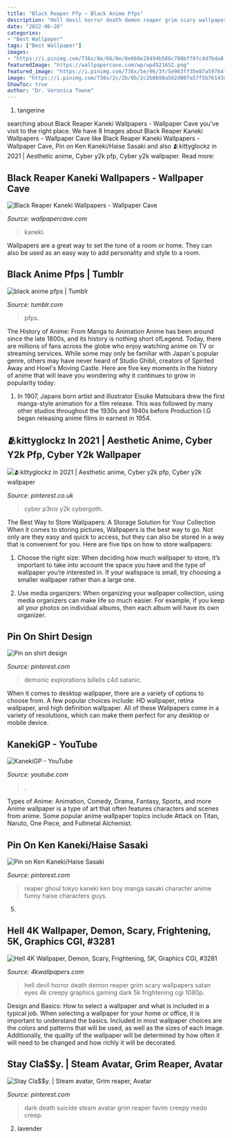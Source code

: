 ```yaml
---
title: "Black Reaper Pfp ~ Black Anime Pfps"
description: "Hell devil horror death demon reaper grim scary wallpapers satan eyes 4k creepy graphics gaming dark 5k frightening cgi 1080p"
date: "2022-06-26"
categories:
- "Best Wallpaper"
tags: ["Best Wallpaper"]
images:
- "https://i.pinimg.com/736x/8e/66/0e/8e660e28494b588c708bff8fc4d7bda8--creepy-stuff-cool-stuff.jpg"
featuredImage: "https://wallpapercave.com/wp/wp4521652.png"
featured_image: "https://i.pinimg.com/736x/5e/96/3f/5e963ff35e87a59764f8052cbad42d98.jpg"
image: "https://i.pinimg.com/736x/2c/2b/0b/2c2b0b98a562d007a57f5b76143da665.jpg"
ShowToc: true
author: "Dr. Veronica Towne"
---
```



1. tangerine 

	

		
searching about Black Reaper Kaneki Wallpapers - Wallpaper Cave you've visit to the right place. We have 8 Images about Black Reaper Kaneki Wallpapers - Wallpaper Cave like Black Reaper Kaneki Wallpapers - Wallpaper Cave, Pin on Ken Kaneki/Haise Sasaki and also 🫂kittyglockz in 2021 | Aesthetic anime, Cyber y2k pfp, Cyber y2k wallpaper. Read more:
		
    
## Black Reaper Kaneki Wallpapers - Wallpaper Cave

<img loading=lazy src="https://wallpapercave.com/wp/wp4521652.png" onerror="this.onerror=null;this.src='https://tse1.mm.bing.net/th?id=OIP.gf3fzMluXW-nc7VInA2y_wHaKp&amp;pid=15.1';" alt="Black Reaper Kaneki Wallpapers - Wallpaper Cave">

_Source: wallpapercave.com_

>kaneki. 

	

Wallpapers are a great way to set the tone of a room or home. They can also be used as an easy way to add personality and style to a room.

    
## Black Anime Pfps | Tumblr

<img loading=lazy src="https://64.media.tumblr.com/df81ac6ec0356f80bdb2524325d8662b/tumblr_p0b0jyU7Io1uwc7bpo1_500.png" onerror="this.onerror=null;this.src='https://tse1.mm.bing.net/th?id=OIP.hyrZO7o_lZ1qKKdEvQBI4gHaHz&amp;pid=15.1';" alt="black anime pfps | Tumblr">

_Source: tumblr.com_

>pfps. 

	

The History of Anime: From Manga to Animation
Anime has been around since the late 1800s, and its history is nothing short ofLegend. Today, there are millions of fans across the globe who enjoy watching anime on TV or streaming services. While some may only be familiar with Japan's popular genre, others may have never heard of Studio Ghibli, creators of Spirited Away and Howl's Moving Castle. Here are five key moments in the history of anime that will leave you wondering why it continues to grow in popularity today:
1) In 1907, Japans born artist and illustrator Eisuke Matsubara drew the first manga-style animation for a film release. This was followed by many other studios throughout the 1930s and 1940s before Production I.G began releasing anime films in earnest in 1954.

    
## 🫂kittyglockz In 2021 | Aesthetic Anime, Cyber Y2k Pfp, Cyber Y2k Wallpaper

<img loading=lazy src="https://i.pinimg.com/736x/2c/2b/0b/2c2b0b98a562d007a57f5b76143da665.jpg" onerror="this.onerror=null;this.src='https://tse1.mm.bing.net/th?id=OIP.QSsx5d-o4ga6HrS6WvVfNAHaHC&amp;pid=15.1';" alt="🫂kittyglockz in 2021 | Aesthetic anime, Cyber y2k pfp, Cyber y2k wallpaper">

_Source: pinterest.co.uk_

>cyber p3nis y2k cybergoth. 

	

The Best Way to Store Wallpapers: A Storage Solution for Your Collection
When it comes to storing pictures, Wallpapers is the best way to go. Not only are they easy and quick to access, but they can also be stored in a way that is convenient for you. Here are five tips on how to store wallpapers:
1) Choose the right size: When deciding how much wallpaper to store, it’s important to take into account the space you have and the type of wallpaper you’re interested in. If your wallspace is small, try choosing a smaller wallpaper rather than a large one.

2) Use media organizers: When organizing your wallpaper collection, using media organizers can make life so much easier. For example, if you keep all your photos on individual albums, then each album will have its own organizer.

    
## Pin On Shirt Design

<img loading=lazy src="https://i.pinimg.com/736x/5e/96/3f/5e963ff35e87a59764f8052cbad42d98.jpg" onerror="this.onerror=null;this.src='https://tse4.mm.bing.net/th?id=OIP.9se11Y7kp-eoj1-5tuE1qwHaJQ&amp;pid=15.1';" alt="Pin on shirt design">

_Source: pinterest.com_

>demonic explorations billelis c4d satanic. 

	

When it comes to desktop wallpaper, there are a variety of options to choose from. A few popular choices include: HD wallpaper, retina wallpaper, and high definition wallpaper. All of these Wallpapers come in a variety of resolutions, which can make them perfect for any desktop or mobile device. 

    
## KanekiGP - YouTube

<img loading=lazy src="https://yt3.ggpht.com/a/AATXAJwjaqV45d8BMiP2W-w3nE71qiFj-xWvQ-nYvQ=s900-c-k-c0xffffffff-no-rj-mo" onerror="this.onerror=null;this.src='https://tse2.mm.bing.net/th?id=OIP.o_c4575gp8Rg7vBeOGsvJgHaHa&amp;pid=15.1';" alt="KanekiGP - YouTube">

_Source: youtube.com_

>. 

	

Types of Anime: Animation, Comedy, Drama, Fantasy, Sports, and more
Anime wallpaper is a type of art that often features characters and scenes from anime. Some popular anime wallpaper topics include Attack on Titan, Naruto, One Piece, and Fullmetal Alchemist.

    
## Pin On Ken Kaneki/Haise Sasaki

<img loading=lazy src="https://i.pinimg.com/originals/5c/77/f0/5c77f0225d3d24cd622751fb87dd77e3.jpg" onerror="this.onerror=null;this.src='https://tse4.mm.bing.net/th?id=OIP.5rSC0srTI-4fDWkuGyt8qwHaKx&amp;pid=15.1';" alt="Pin on Ken Kaneki/Haise Sasaki">

_Source: pinterest.com_

>reaper ghoul tokyo kaneki ken boy manga sasaki character anime funny haise characters guys. 

	

5.

    
## Hell 4K Wallpaper, Demon, Scary, Frightening, 5K, Graphics CGI, #3281

<img loading=lazy src="http://4kwallpapers.com/images/walls/thumbs_3t/3281.jpg" onerror="this.onerror=null;this.src='https://tse2.mm.bing.net/th?id=OIP.SDyaIh1uDJ51s1dnnK-zwwHaEK&amp;pid=15.1';" alt="Hell 4K Wallpaper, Demon, Scary, Frightening, 5K, Graphics CGI, #3281">

_Source: 4kwallpapers.com_

>hell devil horror death demon reaper grim scary wallpapers satan eyes 4k creepy graphics gaming dark 5k frightening cgi 1080p. 

	

Design and Basics: How to select a wallpaper and what is included in a typical job.
When selecting a wallpaper for your home or office, it is important to understand the basics. Included in most wallpaper choices are the colors and patterns that will be used, as well as the sizes of each image. Additionally, the quality of the wallpaper will be determined by how often it will need to be changed and how richly it will be decorated.

    
## Stay Cla$$y. | Steam Avatar, Grim Reaper, Avatar

<img loading=lazy src="https://i.pinimg.com/736x/8e/66/0e/8e660e28494b588c708bff8fc4d7bda8--creepy-stuff-cool-stuff.jpg" onerror="this.onerror=null;this.src='https://tse2.mm.bing.net/th?id=OIP.FBaNKBqKBb3Ag1FdMZd8fwHaE8&amp;pid=15.1';" alt="Stay Cla$$y. | Steam avatar, Grim reaper, Avatar">

_Source: pinterest.com_

>dark death suicide steam avatar grim reaper favim creepy medo creep. 

	

2. lavender 

